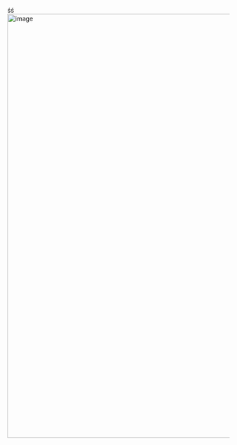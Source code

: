 śś<img width="959" alt="image" src="https://github.com/AMEY0007/IMAGE-STEGANOGRAPHY-USING-LSB-ENCODING-AND-DECODING/assets/168929248/0f2dd9d4-72fe-4f5c-8826-4e6e89e6b100">
